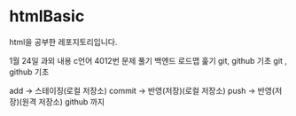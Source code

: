 # htmlBasic
html을 공부한 레포지토리입니다.

1월 24일 과외 내용
c언어 4012번 문제 풀기
백엔드 로드맵 훑기 
git, github 기초
git , github 기초

add -> 스테이징(로컬 저장소)
commit -> 반영(저장)(로컬 저장소)
push -> 반영(저장)(원격 저장소) github 까지